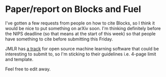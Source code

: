 # Paper/report on Blocks and Fuel

I've gotten a few requests from people on how to cite Blocks, so I think it would
be nice to put something on arXiv soon. I'm thinking definitely before the NIPS
deadline (so that means at the start of this week) so that people have something to cite 
before submitting this Friday.

JMLR has [a track](http://jmlr.csail.mit.edu/mloss/mloss-info.html) for open
source machine learning software that could be interesting to submit to, so
I'm sticking to their guidelines i.e. 4-page limit and template.

Feel free to edit away.

